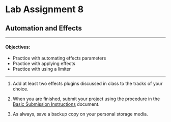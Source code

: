 # Lab Assignment 8
## Automation and Effects

---
#### Objectives:
  * Practice with automating effects parameters
  * Practice with applying effects
  * Practice with using a limiter
---
1. Add at least two effects plugins discussed in class to the tracks of your choice.


8. When you are finished, submit your project using the procedure in the [Basic Submission Instructions](../DAW-instructions/basic-submission-instructions.md#submitting-a-song) document.
9. As always, save a backup copy on your personal storage media.
